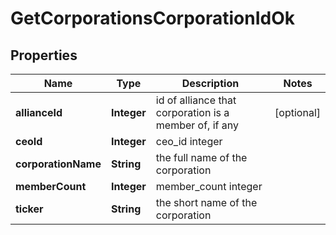 
# GetCorporationsCorporationIdOk

## Properties
Name | Type | Description | Notes
------------ | ------------- | ------------- | -------------
**allianceId** | **Integer** | id of alliance that corporation is a member of, if any |  [optional]
**ceoId** | **Integer** | ceo_id integer | 
**corporationName** | **String** | the full name of the corporation | 
**memberCount** | **Integer** | member_count integer | 
**ticker** | **String** | the short name of the corporation | 



